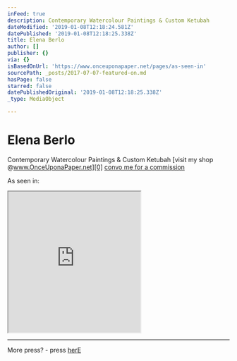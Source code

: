 ```yaml
---
inFeed: true
description: Contemporary Watercolour Paintings & Custom Ketubah
dateModified: '2019-01-08T12:18:24.581Z'
datePublished: '2019-01-08T12:18:25.338Z'
title: Elena Berlo
author: []
publisher: {}
via: {}
isBasedOnUrl: 'https://www.onceuponapaper.net/pages/as-seen-in'
sourcePath: _posts/2017-07-07-featured-on.md
hasPage: false
starred: false
datePublishedOriginal: '2019-01-08T12:18:25.338Z'
_type: MediaObject

---
```

# Elena Berlo

Contemporary Watercolour Paintings & Custom Ketubah
[visit my shop @www.OnceUponaPaper.net][0]
[convo me for a commission][1]

As seen in:

<iframe src="https://the-grid.github.io/ed-userhtml/?g=eJy9Vltv2jAUfu-vsHg3zpWQtjCp0raHPbRq172ik-QQLBw7sh0Y_34nkG7rTdoE9AGF2Mnx-W4HLi6uK7lhzu8UzkYef3oOStb6kpWoPdortlQG_CVTuPRXo_k1sJXF5Wy08r69FGK73Y5dA24lde1XWCtwblyaRjwtcte1rZJonegcf3t1jb4rYOWE0SXyrjWaA2-hRStGzIOt0c9Gi0KBXtO99H2rjw_sHumgBnWFFftBF2Md-3YoxSp0hILqs88KNdygVYbdUvlHqg53fe0Rs6hmI21Mi_Qk04aAobW0M7-WTc2cLQ84HQEtKz12K9PK5e6ATyylQidCEaRBJrIgCYeVh-9f-V-t8UNrC4Ku1LjV9afNLEzDJE3jfDIdMVAEjk4UQB_SYr5XZM6Gm2P0cYNAJMxaG7_v2yIovsWqIhWcAG4752XJrWlA91-GLS41d7ABrWHFa6BDi655LcZ5GCygqpEvEXxniUCyAyHgPYTnLCZZksX08uSJRSbe5fE4m9OuRXIP6Eo6KFAp3GP4F8OehyOgMCFq_kZniygIJ28yFYVnZ6r3W2El5W8PoFCmt5l0CslPO0GtpSIIRWvR-x1vwFoJJHaJ1sulLMHjn3kwXvlGfRShN73posWXwXW3-jWDUR5Nz8zgU2T3bzd4oGnfOTGX9cwFuXDrnZIan7L6_54bEBxpvUJ173ktCtM4OiFFx-q6mORJFZfTnEdFXPIkiQte5AnwJKjiPMwgxSJ-CSPN4iwK4meCnzou2NCZpOU-MsOALrH10mixpTDY0lDAed2h87wwZk3laVWDlxv8sGHzexQDpZQa6b34gq18Oo3CaBqfPh7HG_b24eaO733A702nq9dCJ9Og_xUZmhoa0Ebj1YlkP8GkLw39ndDgfJ-59CX9WU6JC9PXZr24-AXiVE6-" height="320" style=""></iframe>

---

More press? - press [herE][2]

[0]: https://www.onceuponapaper.net/
[1]: mailto:commission@elenaberlo.com
[2]: https://www.onceuponapaper.net/blogs/press